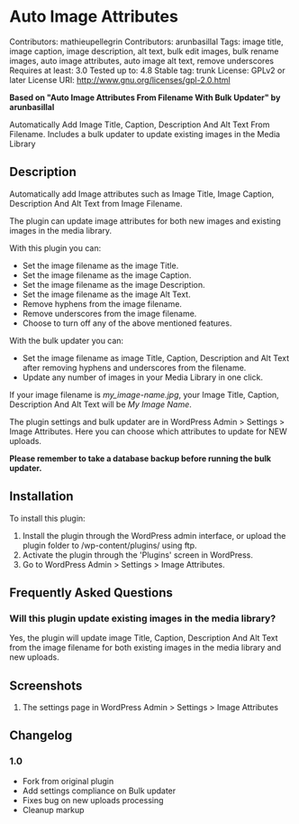 # Auto Image Attributes

Contributors: mathieupellegrin
Contributors: arunbasillal
Tags: image title, image caption, image description, alt text, bulk edit images, bulk rename images, auto image attributes, auto image alt text, remove underscores
Requires at least: 3.0
Tested up to: 4.8
Stable tag: trunk
License: GPLv2 or later
License URI: http://www.gnu.org/licenses/gpl-2.0.html

**Based on "Auto Image Attributes From Filename With Bulk Updater" by arunbasillal**

Automatically Add Image Title, Caption, Description And Alt Text From Filename. Includes a bulk updater to update existing images in the Media Library

## Description

Automatically add Image attributes such as Image Title, Image Caption, Description And Alt Text from Image Filename.

The plugin can update image attributes for both new images and existing images in the media library.

With this plugin you can:

* Set the image filename as the image Title.
* Set the image filename as the image Caption.
* Set the image filename as the image Description.
* Set the image filename as the image Alt Text.
* Remove hyphens from the image filename.
* Remove underscores from the image filename.
* Choose to turn off any of the above mentioned features.

With the bulk updater you can:

* Set the image filename as image Title, Caption, Description and Alt Text after removing hyphens and underscores from the filename.
* Update any number of images in your Media Library in one click.

If your image filename is *my_image-name.jpg*, your Image Title, Caption, Description And Alt Text will be *My Image Name*.

The plugin settings and bulk updater are in WordPress Admin > Settings > Image Attributes. Here you can choose which attributes to update for NEW uploads.

**Please remember to take a database backup before running the bulk updater.**

## Installation

To install this plugin:

1. Install the plugin through the WordPress admin interface, or upload the plugin folder to /wp-content/plugins/ using ftp.
2. Activate the plugin through the 'Plugins' screen in WordPress.
3. Go to WordPress Admin > Settings > Image Attributes.

## Frequently Asked Questions

### Will this plugin update existing images in the media library?

Yes, the plugin will update image Title, Caption, Description And Alt Text from the image filename for both existing images in the media library and new uploads.

## Screenshots

1. The settings page in WordPress Admin > Settings > Image Attributes

## Changelog

### 1.0
  * Fork from original plugin
  * Add settings compliance on Bulk updater
  * Fixes bug on new uploads processing
  * Cleanup markup
